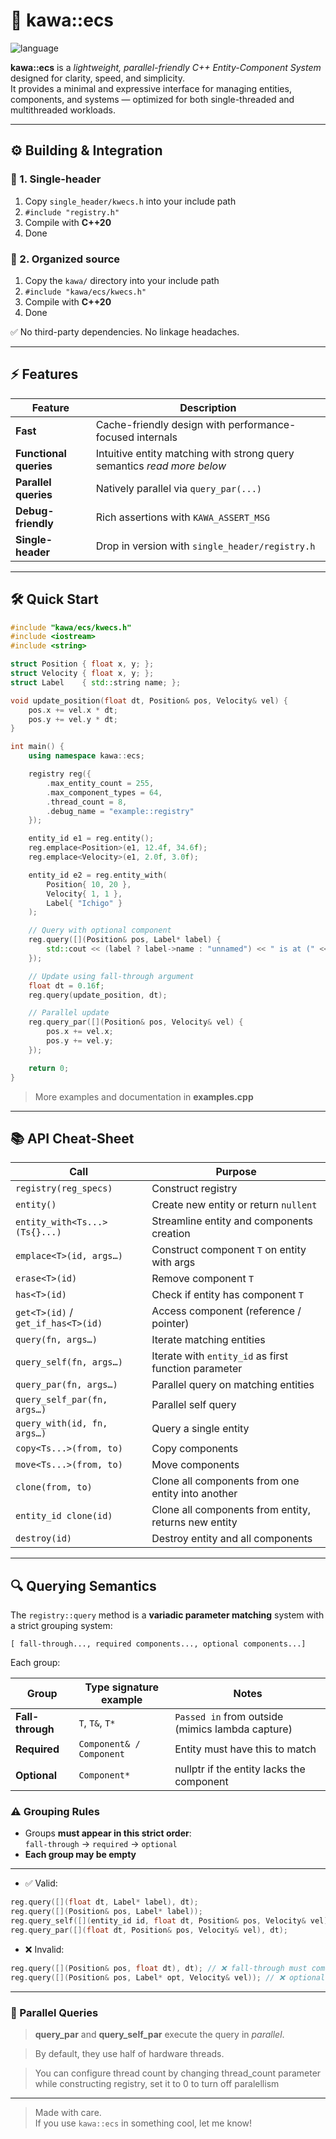# 🧩 kawa::ecs

![language](https://img.shields.io/badge/C%2B%2B-20-blue.svg)

**kawa::ecs** is a *lightweight, parallel-friendly C++ Entity-Component System* designed for clarity, speed, and simplicity.  
It provides a minimal and expressive interface for managing entities, components, and systems — optimized for both single-threaded and multithreaded workloads.

---

## ⚙️ Building & Integration

### 🔹 1. Single-header
1. Copy `single_header/kwecs.h` into your include path  
2. `#include "registry.h"`  
3. Compile with **C++20**  
4. Done

### 🔹 2. Organized source
1. Copy the `kawa/` directory into your include path  
2. `#include "kawa/ecs/kwecs.h"`  
3. Compile with **C++20**  
4. Done

✅ No third-party dependencies. No linkage headaches.

---

## ⚡ Features

| Feature                    | Description                                                            |
|---------------------------|-------------------------------------------------------------------------|
| **Fast**                  | Cache-friendly design with performance-focused internals                |
| **Functional queries**    | Intuitive entity matching with strong query semantics *read more below* |
| **Parallel queries**      | Natively parallel via `query_par(...)`                                  |
| **Debug-friendly**        | Rich assertions with `KAWA_ASSERT_MSG`                                  |
| **Single-header**         | Drop in version with `single_header/registry.h`                         |

---

## 🛠️ Quick Start

```cpp
#include "kawa/ecs/kwecs.h"
#include <iostream>
#include <string>

struct Position { float x, y; };
struct Velocity { float x, y; };
struct Label    { std::string name; };

void update_position(float dt, Position& pos, Velocity& vel) {
    pos.x += vel.x * dt;
    pos.y += vel.y * dt;
}

int main() {
    using namespace kawa::ecs;

    registry reg({
        .max_entity_count = 255,
        .max_component_types = 64,
        .thread_count = 8,
        .debug_name = "example::registry"
    });

    entity_id e1 = reg.entity();
    reg.emplace<Position>(e1, 12.4f, 34.6f);
    reg.emplace<Velocity>(e1, 2.0f, 3.0f);

    entity_id e2 = reg.entity_with(
        Position{ 10, 20 },
        Velocity{ 1, 1 },
        Label{ "Ichigo" }
    );

    // Query with optional component
    reg.query([](Position& pos, Label* label) {
        std::cout << (label ? label->name : "unnamed") << " is at (" << pos.x << ", " << pos.y << ")\n";
    });

    // Update using fall-through argument
    float dt = 0.16f;
    reg.query(update_position, dt);

    // Parallel update
    reg.query_par([](Position& pos, Velocity& vel) {
        pos.x += vel.x;
        pos.y += vel.y;
    });

    return 0;
}

```
> More examples and documentation in **examples.cpp**
---

## 📚 API Cheat‑Sheet

| Call                                 | Purpose                                              |
| ------------------------------------ | ---------------------------------------------------- |
| `registry(reg_specs)`                | Construct registry                                   |
| `entity()`                           | Create new entity or return `nullent`                |
| `entity_with<Ts...>(Ts{}...)`        | Streamline entity and components creation            |
| `emplace<T>(id, args…)`              | Construct component `T` on entity with args          |
| `erase<T>(id)`                       | Remove component `T`                                 |
| `has<T>(id)`                         | Check if entity has component `T`                    |
| `get<T>(id)` / `get_if_has<T>(id)`   | Access component (reference / pointer)               |
| `query(fn, args…)`                   | Iterate matching entities                            |
| `query_self(fn, args…)`              | Iterate with `entity_id` as first function parameter |
| `query_par(fn, args…)`               | Parallel query on matching entities                  |
| `query_self_par(fn, args…)`          | Parallel self query                                  |
| `query_with(id, fn, args…)`          | Query a single entity                                |
| `copy<Ts...>(from, to)`              | Copy components                                      |
| `move<Ts...>(from, to)`              | Move components                                      |
| `clone(from, to)`                    | Clone all components from one entity into another    |
| `entity_id clone(id)`                | Clone all components from entity, returns new entity |
| `destroy(id)`                        | Destroy entity and all components                    |


---

## 🔍 Querying Semantics

The `registry::query` method is a **variadic parameter matching** system with a strict grouping system:

```
[ fall-through..., required components..., optional components...]
```

Each group:

| Group            | Type signature example        | Notes                                            |
|------------------|-------------------------------|--------------------------------------------------|
| **Fall-through** | `T`, `T&`, `T*`               | `Passed in` from outside (mimics lambda capture) |
| **Required**     | `Component& / Component`      | Entity must have this to match                   |
| **Optional**     | `Component*`                  | nullptr if the entity lacks the component        |

### ⚠️ Grouping Rules

- Groups **must appear in this strict order**:  
  `fall-through` → `required` → `optional`
- **Each group may be empty**
 
---

- ✅ Valid:

```cpp
reg.query([](float dt, Label* label), dt);
reg.query([](Position& pos, Label* label));
reg.query_self([](entity_id id, float dt, Position& pos, Velocity& vel), dt);
reg.query_par([](float dt, Position& pos, Velocity& vel), dt);
```

- ❌ Invalid:

```cpp
reg.query([](Position& pos, float dt), dt); // ❌ fall-through must come first
reg.query([](Position& pos, Label* opt, Velocity& vel)); // ❌ optional must come last
```

---

### 🧵 Parallel Queries
> **query_par** and **query_self_par** execute the query in *parallel*.

> By default, they use half of hardware threads.
                                            
> You can configure thread count by changing thread_count parameter while constructing registry, set it to 0 to turn off paralellism

---

> Made with care.  
> If you use `kawa::ecs` in something cool, let me know!
